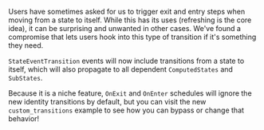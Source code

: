 Users have sometimes asked for us to trigger exit and entry steps when moving from a state to itself.
While this has its uses (refreshing is the core idea), it can be surprising and unwanted in other cases.
We've found a compromise that lets users hook into this type of transition if it's something they need.

`StateEventTransition` events will now include transitions from a state to itself,
which will also propagate to all dependent `ComputedStates` and `SubStates`.

Because it is a niche feature, `OnExit` and `OnEnter` schedules will ignore the new identity transitions by default,
but you can visit the new `custom_transitions` example to see how you can bypass or change that behavior!
